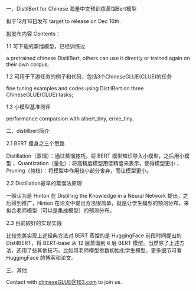 一、DistilBert for Chinese 海量中文预训练蒸馏Bert模型

拟于12月16日发布 target to release on Dec 16th.

拟发布内容 Contents：

1.1 可下载的蒸馏模型，已经训练过 

a pretrained chinese DistilBert, others can use it directly or  trained again on their own corpus; 

1.2 可用于下游任务的例子和代码，包括3个ChineseGLUE(CLUE)的任务 

fine tuning examples and codes using DistilBert on three ChineseGLUE(CLUE) tasks; 

1.3 小模型基准测评

performance comparsion with albert_tiny, ernie_tiny.


二、distillbert简介

2.1 BERT 瘦身之三个思路

Distillation（蒸馏）：通过蒸馏技巧，将 BERT 模型知识导入小模型，之后用小模型；
Quantization（量化）：将高精度模型用低精度来表示，使得模型更小；
Pruning（剪枝）：将模型中作用较小部分舍弃，而让模型更小。

2.2 Distillation最早的蒸馏法原理

一般认为是 Hinton 在 Distilling the Knowledge in a Neural Network 提出，之后得到推广，Hinton 在论文中提出方法很简单，就是让学生模型的预测分布，来拟合老师模型（可以是集成模型）的预测分布。

2.3 目前较好的实现实践

比较完美实现上述经典方法对 BERT 蒸馏的是 HuggingFace 前段时间提出的 DistilBERT，将 BERT-base 从 12 层蒸馏到 6 层 BERT 模型。当然除了上述方法，还用了些其他技巧，比如用老师模型参数初始化学生模型，更多细节可看 HuggingFace 的博客和论文。

三、其他

Contact with chineseGLUE@163.com to join us.


